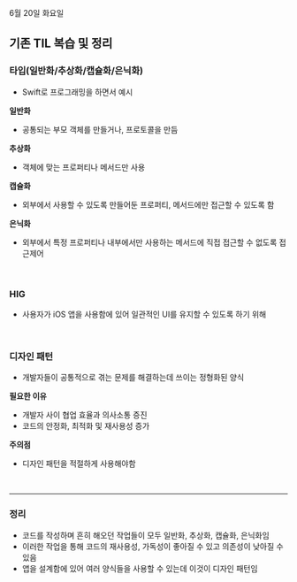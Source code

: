 6월 20일 화요일

## 기존 TIL 복습 및 정리

### 타입(일반화/추상화/캡슐화/은닉화)
- Swift로 프로그래밍을 하면서 예시

**일반화**
- 공통되는 부모 객체를 만들거나, 프로토콜을 만듬

**추상화**
- 객체에 맞는 프로퍼티나 메서드만 사용

**캡슐화**
- 외부에서 사용할 수 있도록 만들어둔 프로퍼티, 메서드에만 접근할 수 있도록 함

**은닉화**
- 외부에서 특정 프로퍼티나 내부에서만 사용하는 메서드에 직접 접근할 수 없도록 접근제어

</br>

### HIG
- 사용자가 iOS 앱을 사용함에 있어 일관적인 UI를 유지할 수 있도록 하기 위해

</br>

### 디자인 패턴
- 개발자들이 공통적으로 겪는 문제를 해결하는데 쓰이는 정형화된 양식

**필요한 이유**
- 개발자 사이 협업 효율과 의사소통 증진
- 코드의 안정화, 최적화 및 재사용성 증가

**주의점**
- 디자인 패턴을 적절하게 사용해야함

</br>

---
### 정리
- 코드를 작성하며 흔히 해오던 작업들이 모두 일반화, 추상화, 캡슐화, 은닉화임
- 이러한 작업을 통해 코드의 재사용성, 가독성이 좋아질 수 있고 의존성이 낮아질 수 있음
- 앱을 설계함에 있어 여러 양식들을 사용할 수 있는데 이것이 디자인 패턴임
